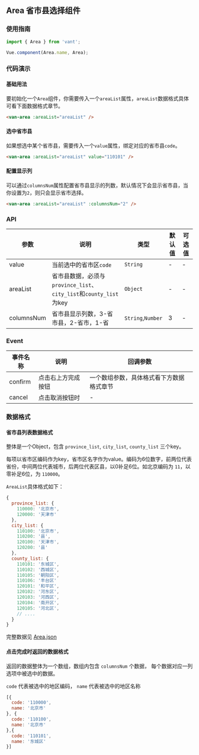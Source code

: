 ## Area 省市县选择组件

### 使用指南

``` javascript
import { Area } from 'vant';

Vue.component(Area.name, Area);
```

### 代码演示

#### 基础用法

要初始化一个`Area`组件，你需要传入一个`areaList`属性，`areaList`数据格式具体可看下面数据格式章节。

```html
<van-area :areaList="areaList" />
```


#### 选中省市县

如果想选中某个省市县，需要传入一个`value`属性，绑定对应的省市县`code`。

```html
<van-area :areaList="areaList" value="110101" />
```


#### 配置显示列

可以通过`columnsNum`属性配置省市县显示的列数，默认情况下会显示省市县，当你设置为`2`，则只会显示省市选择。

```html
<van-area :areaList="areaList" :columnsNum="2" />
```

### API

| 参数 | 说明 | 类型 | 默认值 | 可选值 |
|-----------|-----------|-----------|-------------|-------------|
| value | 当前选中的省市区`code` | `String` | - | - |
| areaList | 省市县数据，必须与`province_list`、`city_list`和`county_list`为key | `Object` | - | - |
| columnsNum | 省市县显示列数，3-省市县，2-省市，1-省 | `String`,`Number` | 3 | - |

### Event

| 事件名称 | 说明 | 回调参数 |
|-----------|-----------|-----------|
| confirm | 点击右上方完成按钮 | 一个数组参数，具体格式看下方数据格式章节 |
| cancel | 点击取消按钮时 | - |

### 数据格式

#### 省市县列表数据格式

整体是一个Object，包含 `province_list`, `city_list`, `county_list` 三个key。

每项以省市区编码作为key，省市区名字作为value。编码为6位数字，前两位代表省份，中间两位代表城市，后两位代表区县，以0补足6位。如北京编码为 `11`，以零补足6位，为 `110000`。

`AreaList`具体格式如下：
```javascript
{
  province_list: {
    110000: '北京市',
    120000: '天津市'
  },
  city_list: {
    110100: '北京市',
    110200: '县',
    120100: '天津市',
    120200: '县'
  },
  county_list: {
    110101: '东城区',
    110102: '西城区',
    110105: '朝阳区',
    110106: '丰台区'
    120101: '和平区',
    120102: '河东区',
    120103: '河西区',
    120104: '南开区',
    120105: '河北区',
    // ....
  }
}
```

完整数据见 [Area.json](https://github.com/youzan/vant/blob/dev/docs/mock/area.json)

#### 点击完成时返回的数据格式
返回的数据整体为一个数组，数组内包含 `columnsNum` 个数据， 每个数据对应一列选项中被选中的数据。

`code` 代表被选中的地区编码， `name` 代表被选中的地区名称
```javascript
[{
  code: '110000',
  name: '北京市'
}, {
  code: '110100',
  name: '北京市'
},{
  code: '110101',
  name: '东城区'
}]
```
